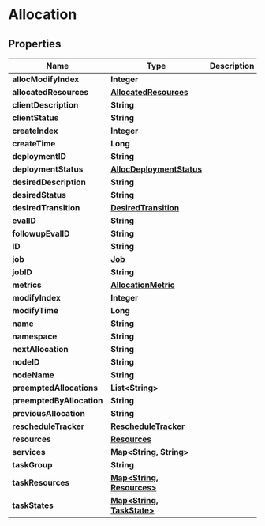 

# Allocation


## Properties

Name | Type | Description | Notes
------------ | ------------- | ------------- | -------------
**allocModifyIndex** | **Integer** |  |  [optional]
**allocatedResources** | [**AllocatedResources**](AllocatedResources.md) |  |  [optional]
**clientDescription** | **String** |  |  [optional]
**clientStatus** | **String** |  |  [optional]
**createIndex** | **Integer** |  |  [optional]
**createTime** | **Long** |  |  [optional]
**deploymentID** | **String** |  |  [optional]
**deploymentStatus** | [**AllocDeploymentStatus**](AllocDeploymentStatus.md) |  |  [optional]
**desiredDescription** | **String** |  |  [optional]
**desiredStatus** | **String** |  |  [optional]
**desiredTransition** | [**DesiredTransition**](DesiredTransition.md) |  |  [optional]
**evalID** | **String** |  |  [optional]
**followupEvalID** | **String** |  |  [optional]
**ID** | **String** |  |  [optional]
**job** | [**Job**](Job.md) |  |  [optional]
**jobID** | **String** |  |  [optional]
**metrics** | [**AllocationMetric**](AllocationMetric.md) |  |  [optional]
**modifyIndex** | **Integer** |  |  [optional]
**modifyTime** | **Long** |  |  [optional]
**name** | **String** |  |  [optional]
**namespace** | **String** |  |  [optional]
**nextAllocation** | **String** |  |  [optional]
**nodeID** | **String** |  |  [optional]
**nodeName** | **String** |  |  [optional]
**preemptedAllocations** | **List&lt;String&gt;** |  |  [optional]
**preemptedByAllocation** | **String** |  |  [optional]
**previousAllocation** | **String** |  |  [optional]
**rescheduleTracker** | [**RescheduleTracker**](RescheduleTracker.md) |  |  [optional]
**resources** | [**Resources**](Resources.md) |  |  [optional]
**services** | **Map&lt;String, String&gt;** |  |  [optional]
**taskGroup** | **String** |  |  [optional]
**taskResources** | [**Map&lt;String, Resources&gt;**](Resources.md) |  |  [optional]
**taskStates** | [**Map&lt;String, TaskState&gt;**](TaskState.md) |  |  [optional]



